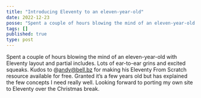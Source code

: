 ```yaml
---
title: "Introducing Eleventy to an eleven-year-old"
date: 2022-12-23
posse: "Spent a couple of hours blowing the mind of an eleven-year-old with Eleventy layout and partial includes. Lots of ear-to-ear grins and excited squeaks.  Kudos to @andy@bell.bz for making his Eleventy From Scratch resource available for free. Granted it’s a few years old but has explained the few concepts I need really well. Looking forward to porting my own site to Eleventy over the Christmas break."
tags: []
published: true
type: post
---
```


Spent a couple of hours blowing the mind of an eleven-year-old with Eleventy layout and partial includes. Lots of ear-to-ear grins and excited squeaks.  Kudos to @andy@bell.bz for making his Eleventy From Scratch resource available for free. Granted it’s a few years old but has explained the few concepts I need really well. Looking forward to porting my own site to Eleventy over the Christmas break.